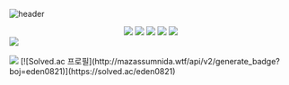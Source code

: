 

<!--
**cywin1018/cywin1018** is a ✨ _special_ ✨ repository because its `README.md` (this file) appears on your GitHub profile.

Here are some ideas to get you started:

- 🔭 I’m currently working on ...
- 🌱 I’m currently learning ...
- 👯 I’m looking to collaborate on ...
- 🤔 I’m looking for help with ...
- 💬 Ask me about ...
- 📫 How to reach me: ...
- 😄 Pronouns: ...
- ⚡ Fun fact: ...
-->
![header](https://capsule-render.vercel.app/api?type=rounded&text=Cywin`s GitHub! )
<div align="center">
	<img src="https://img.shields.io/badge/HTML5-E34F26?style=flat&logo=HTML5&logoColor=white" />
	<img src="https://img.shields.io/badge/CSS3-1572B6?style=flat&logo=CSS3&logoColor=white" />
  	<img src="https://img.shields.io/badge/JavaScript-F7DF1E?style=flat&logo=JavaScript&logoColor=white" />
  <img src="https://img.shields.io/badge/React-61DAFB?style=flat&logo=React&logoColor=white" />
   <img src="https://img.shields.io/badge/TypeScript-3178C6?style=flat&logo=TS&logoColor=white" />
</div>
<img src="https://github-readme-stats.vercel.app/api/top-langs/?username=cywin1018&layout=compact"><br><br>
<img src="https://github-readme-stats.vercel.app/api?username=cywin1018&show_icons=true">
[![Solved.ac 프로필](http://mazassumnida.wtf/api/v2/generate_badge?boj=eden0821)](https://solved.ac/eden0821)
